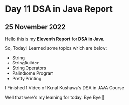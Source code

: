# Day 11 DSA in Java Report

## 25 November 2022

Hello this is my **Eleventh Report** for **DSA in Java**.

So, Today I Learned some topics which are below:

- String
- StringBuilder
- String Operators
- Palindrome Program
- Pretty Printing

I Finished 1 Video of Kunal Kushawa's DSA in JAVA Course


Well that were's my learning for today. Bye Bye :wave:
